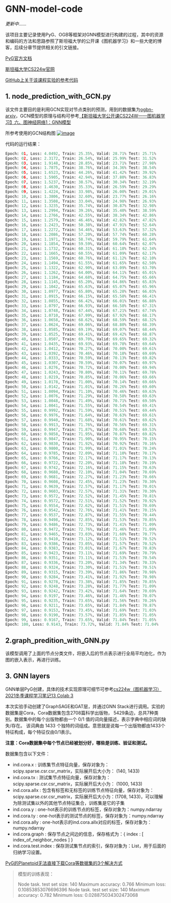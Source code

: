 # GNN-model-code

*更新中……*

该项目主要记录使用PyG、OGB等框架对GNN模型进行构建的过程，其中的资源和编码的方法和思路参照了斯坦福大学的公开课《图机器学习》和一些大佬的博客，后续分章节提供相关的引文链接。

[PyG官方文档](https://pytorch-geometric.readthedocs.io/en/latest/modules/nn.html#torch_geometric.nn.models.GCN)

[斯坦福大学CS224w官网](http://web.stanford.edu/class/cs224w/)

[GitHub上关于该课程实验的参考代码](https://github.com/PolarisRisingWar/cs224w-2021-winter-colab)

## 1. node_prediction_with_GCN.py

该文件主要目的是利用GCN实现对节点类别的预测，用到的数据集为[ogbn-arxiv](https://ogb.stanford.edu/docs/nodeprop/#ogbn-arxiv)，GCN模型的原理与结构可参考[【斯坦福大学公开课CS224W——图机器学习】六、图神经网络1：GNN模型](https://blog.csdn.net/qq_45955883/article/details/127135419)

所参考使用的GCN结构图 [![image](https://user-images.githubusercontent.com/114124424/193591834-97b77245-8cd2-4a56-8ae8-7a7840232559.png)](https://user-images.githubusercontent.com/114124424/193591834-97b77245-8cd2-4a56-8ae8-7a7840232559.png)

代码的运行结果：

```python
Epoch: 01, Loss: 4.0492, Train: 25.35%, Valid: 28.71% Test: 25.71%
Epoch: 02, Loss: 2.3172, Train: 26.54%, Valid: 25.99% Test: 31.52%
Epoch: 03, Loss: 1.9148, Train: 28.85%, Valid: 23.71% Test: 27.98%
Epoch: 04, Loss: 1.7875, Train: 38.76%, Valid: 34.36% Test: 38.54%
Epoch: 05, Loss: 1.6523, Train: 44.26%, Valid: 41.42% Test: 39.92%
Epoch: 06, Loss: 1.5905, Train: 42.94%, Valid: 37.80% Test: 36.83%
Epoch: 07, Loss: 1.5237, Train: 38.57%, Valid: 30.34% Test: 32.19%
Epoch: 08, Loss: 1.4630, Train: 35.33%, Valid: 26.59% Test: 29.29%
Epoch: 09, Loss: 1.4224, Train: 33.98%, Valid: 26.00% Test: 29.01%
Epoch: 10, Loss: 1.3806, Train: 32.60%, Valid: 23.77% Test: 26.16%
Epoch: 11, Loss: 1.3508, Train: 33.04%, Valid: 24.98% Test: 26.93%
Epoch: 12, Loss: 1.3235, Train: 35.74%, Valid: 30.87% Test: 32.98%
Epoch: 13, Loss: 1.2994, Train: 39.26%, Valid: 35.40% Test: 38.59%
Epoch: 14, Loss: 1.2766, Train: 42.55%, Valid: 38.34% Test: 42.86%
Epoch: 15, Loss: 1.2579, Train: 46.46%, Valid: 42.82% Test: 47.82%
Epoch: 16, Loss: 1.2423, Train: 50.38%, Valid: 47.91% Test: 52.64%
Epoch: 17, Loss: 1.2272, Train: 54.46%, Valid: 53.63% Test: 57.32%
Epoch: 18, Loss: 1.2086, Train: 57.20%, Valid: 57.74% Test: 60.28%
Epoch: 19, Loss: 1.1971, Train: 58.74%, Valid: 59.79% Test: 61.64%
Epoch: 20, Loss: 1.1854, Train: 59.59%, Valid: 60.64% Test: 62.07%
Epoch: 21, Loss: 1.1732, Train: 60.31%, Valid: 61.18% Test: 62.34%
Epoch: 22, Loss: 1.1665, Train: 60.55%, Valid: 61.09% Test: 62.17%
Epoch: 23, Loss: 1.1569, Train: 60.76%, Valid: 61.12% Test: 62.10%
Epoch: 24, Loss: 1.1494, Train: 61.55%, Valid: 61.65% Test: 62.50%
Epoch: 25, Loss: 1.1322, Train: 62.90%, Valid: 63.09% Test: 63.70%
Epoch: 26, Loss: 1.1262, Train: 64.00%, Valid: 64.11% Test: 65.01%
Epoch: 27, Loss: 1.1184, Train: 64.68%, Valid: 64.75% Test: 65.66%
Epoch: 28, Loss: 1.1145, Train: 65.20%, Valid: 64.86% Test: 65.83%
Epoch: 29, Loss: 1.1042, Train: 65.63%, Valid: 65.07% Test: 65.96%
Epoch: 30, Loss: 1.0977, Train: 65.80%, Valid: 65.28% Test: 66.03%
Epoch: 31, Loss: 1.0915, Train: 66.15%, Valid: 65.58% Test: 66.41%
Epoch: 32, Loss: 1.0855, Train: 66.42%, Valid: 66.01% Test: 66.88%
Epoch: 33, Loss: 1.0797, Train: 66.93%, Valid: 66.58% Test: 67.31%
Epoch: 34, Loss: 1.0748, Train: 67.44%, Valid: 67.21% Test: 67.74%
Epoch: 35, Loss: 1.0710, Train: 67.99%, Valid: 67.92% Test: 68.17%
Epoch: 36, Loss: 1.0658, Train: 68.62%, Valid: 68.59% Test: 68.32%
Epoch: 37, Loss: 1.0624, Train: 69.06%, Valid: 68.80% Test: 68.39%
Epoch: 38, Loss: 1.0585, Train: 69.19%, Valid: 69.07% Test: 68.44%
Epoch: 39, Loss: 1.0525, Train: 69.41%, Valid: 69.42% Test: 68.87%
Epoch: 40, Loss: 1.0507, Train: 69.70%, Valid: 69.65% Test: 69.32%
Epoch: 41, Loss: 1.0435, Train: 69.93%, Valid: 69.78% Test: 69.64%
Epoch: 42, Loss: 1.0412, Train: 70.27%, Valid: 70.00% Test: 69.61%
Epoch: 43, Loss: 1.0392, Train: 70.46%, Valid: 70.18% Test: 69.69%
Epoch: 44, Loss: 1.0333, Train: 70.59%, Valid: 70.13% Test: 69.82%
Epoch: 45, Loss: 1.0307, Train: 70.59%, Valid: 70.07% Test: 69.97%
Epoch: 46, Loss: 1.0276, Train: 70.72%, Valid: 70.00% Test: 69.94%
Epoch: 47, Loss: 1.0243, Train: 70.80%, Valid: 70.11% Test: 69.78%
Epoch: 48, Loss: 1.0219, Train: 70.85%, Valid: 70.06% Test: 69.66%
Epoch: 49, Loss: 1.0178, Train: 71.00%, Valid: 70.14% Test: 69.66%
Epoch: 50, Loss: 1.0142, Train: 71.01%, Valid: 70.26% Test: 69.60%
Epoch: 51, Loss: 1.0094, Train: 71.10%, Valid: 70.46% Test: 69.63%
Epoch: 52, Loss: 1.0076, Train: 71.29%, Valid: 70.58% Test: 69.63%
Epoch: 53, Loss: 1.0048, Train: 71.49%, Valid: 70.71% Test: 69.50%
Epoch: 54, Loss: 1.0041, Train: 71.55%, Valid: 70.54% Test: 69.41%
Epoch: 55, Loss: 0.9992, Train: 71.59%, Valid: 70.51% Test: 69.44%
Epoch: 56, Loss: 0.9976, Train: 71.64%, Valid: 70.63% Test: 69.61%
Epoch: 57, Loss: 0.9940, Train: 71.68%, Valid: 70.61% Test: 69.62%
Epoch: 58, Loss: 0.9913, Train: 71.76%, Valid: 70.56% Test: 69.31%
Epoch: 59, Loss: 0.9947, Train: 71.87%, Valid: 70.68% Test: 69.53%
Epoch: 60, Loss: 0.9858, Train: 71.95%, Valid: 70.87% Test: 69.82%
Epoch: 61, Loss: 0.9847, Train: 71.90%, Valid: 70.95% Test: 70.15%
Epoch: 62, Loss: 0.9830, Train: 71.92%, Valid: 70.92% Test: 70.16%
Epoch: 63, Loss: 0.9800, Train: 71.99%, Valid: 71.01% Test: 70.24%
Epoch: 64, Loss: 0.9785, Train: 72.09%, Valid: 71.10% Test: 70.17%
Epoch: 65, Loss: 0.9766, Train: 72.17%, Valid: 71.17% Test: 70.13%
Epoch: 66, Loss: 0.9722, Train: 72.20%, Valid: 71.18% Test: 70.19%
Epoch: 67, Loss: 0.9742, Train: 72.16%, Valid: 71.15% Test: 70.63%
Epoch: 68, Loss: 0.9688, Train: 72.10%, Valid: 71.04% Test: 70.69%
Epoch: 69, Loss: 0.9681, Train: 72.27%, Valid: 71.23% Test: 70.66%
Epoch: 70, Loss: 0.9608, Train: 72.45%, Valid: 71.23% Test: 70.30%
Epoch: 71, Loss: 0.9639, Train: 72.57%, Valid: 71.17% Test: 70.01%
Epoch: 72, Loss: 0.9603, Train: 72.57%, Valid: 71.31% Test: 70.30%
Epoch: 73, Loss: 0.9572, Train: 72.52%, Valid: 71.45% Test: 70.81%
Epoch: 74, Loss: 0.9572, Train: 72.51%, Valid: 71.52% Test: 70.92%
Epoch: 75, Loss: 0.9554, Train: 72.62%, Valid: 71.51% Test: 70.69%
Epoch: 76, Loss: 0.9542, Train: 72.76%, Valid: 71.41% Test: 70.15%
Epoch: 77, Loss: 0.9537, Train: 72.87%, Valid: 71.55% Test: 70.44%
Epoch: 78, Loss: 0.9498, Train: 72.85%, Valid: 71.53% Test: 70.85%
Epoch: 79, Loss: 0.9486, Train: 72.73%, Valid: 71.41% Test: 71.09%
Epoch: 80, Loss: 0.9472, Train: 72.76%, Valid: 71.46% Test: 71.09%
Epoch: 81, Loss: 0.9465, Train: 73.03%, Valid: 71.60% Test: 70.77%
Epoch: 82, Loss: 0.9410, Train: 73.12%, Valid: 71.51% Test: 70.52%
Epoch: 83, Loss: 0.9386, Train: 73.05%, Valid: 71.57% Test: 70.52%
Epoch: 84, Loss: 0.9383, Train: 73.01%, Valid: 71.67% Test: 70.83%
Epoch: 85, Loss: 0.9423, Train: 73.11%, Valid: 71.69% Test: 70.79%
Epoch: 86, Loss: 0.9351, Train: 73.11%, Valid: 71.53% Test: 70.54%
Epoch: 87, Loss: 0.9336, Train: 73.20%, Valid: 71.34% Test: 70.33%
Epoch: 88, Loss: 0.9324, Train: 73.30%, Valid: 71.51% Test: 70.51%
Epoch: 89, Loss: 0.9315, Train: 73.39%, Valid: 71.86% Test: 70.98%
Epoch: 90, Loss: 0.9284, Train: 73.41%, Valid: 71.92% Test: 70.98%
Epoch: 91, Loss: 0.9278, Train: 73.38%, Valid: 71.85% Test: 70.85%
Epoch: 92, Loss: 0.9248, Train: 73.28%, Valid: 71.77% Test: 71.09%
Epoch: 93, Loss: 0.9242, Train: 73.42%, Valid: 71.64% Test: 70.69%
Epoch: 94, Loss: 0.9197, Train: 73.46%, Valid: 71.46% Test: 70.07%
Epoch: 95, Loss: 0.9235, Train: 73.65%, Valid: 71.56% Test: 70.26%
Epoch: 96, Loss: 0.9211, Train: 73.65%, Valid: 71.84% Test: 70.87%
Epoch: 97, Loss: 0.9153, Train: 73.45%, Valid: 71.69% Test: 71.03%
Epoch: 98, Loss: 0.9190, Train: 73.57%, Valid: 71.85% Test: 71.05%
Epoch: 99, Loss: 0.9167, Train: 73.65%, Valid: 71.84% Test: 71.05%
Epoch: 100, Loss: 0.9143, Train: 73.72%, Valid: 71.84% Test: 71.04%
```

## 2.graph_predition_with_GNN.py

该模型调用了上面的节点分类文件，将嵌入后的节点表示进行全局平均池化，作为图的嵌入表示，再进行训练。

## 3. GNN layers

GNN单层PyG创建，具体的技术实现原理可细节可参考[cs224w（图机器学习）2021冬季课程学习笔记13 Colab 3](https://blog.csdn.net/PolarisRisingWar/article/details/118545695)

本次实验手动创建了GraphSAGE和GAT层，并通过GNN Stack进行调用。实验的数据集是Cora，Cora数据集包含2708篇科学出版物， 5429条边，总共7种类别。数据集中的每个出版物都由一个 0/1 值的词向量描述，表示字典中相应词的缺失/存在。 该词典由 1433 个独特的词组成。意思就是说每一个出版物都由1433个特征构成，每个特征仅由0/1表示。

**注意：Cora数据集中每个节点已经被划分好，哪些是训练、验证和测试。**

数据集包含以下文件：

- ind.cora.x : 训练集节点特征向量，保存对象为：scipy.sparse.csr.csr_matrix，实际展开后大小为： (140, 1433)
- ind.cora.tx : 测试集节点特征向量，保存对象为：scipy.sparse.csr.csr_matrix，实际展开后大小为： (1000, 1433)
- ind.cora.allx : 包含有标签和无标签的训练节点特征向量，保存对象为：scipy.sparse.csr.csr_matrix，实际展开后大小为：(1708, 1433)，可以理解为除测试集以外的其他节点特征集合，训练集是它的子集
- ind.cora.y : one-hot表示的训练节点的标签，保存对象为：numpy.ndarray
- ind.cora.ty : one-hot表示的测试节点的标签，保存对象为：numpy.ndarray
- ind.cora.ally : one-hot表示的ind.cora.allx对应的标签，保存对象为：numpy.ndarray
- ind.cora.graph : 保存节点之间边的信息，保存格式为：{ index : [ index_of_neighbor_nodes ] }
- ind.cora.test.index : 保存测试集节点的索引，保存对象为：List，用于后面的归纳学习设置。

[PyG的Planetoid无法直接下载Cora等数据集的3个解决方式](https://blog.csdn.net/PolarisRisingWar/article/details/116399648)

> 模型的训练表现：
>
> Node task. test set size: 140
> Maximum accuracy: 0.766
> Minimum loss: 0.10853853076696396
> Node task. test set size: 140
> Maximum accuracy: 0.782
> Minimum loss: 0.028875034302473068
